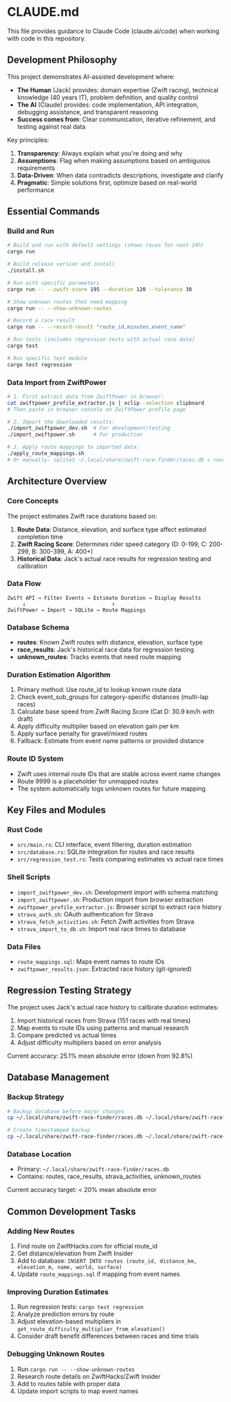 # CLAUDE.md

This file provides guidance to Claude Code (claude.ai/code) when working with code in this repository.

## Development Philosophy

This project demonstrates AI-assisted development where:
- **The Human** (Jack) provides: domain expertise (Zwift racing), technical knowledge (40 years IT), problem definition, and quality control
- **The AI** (Claude) provides: code implementation, API integration, debugging assistance, and transparent reasoning
- **Success comes from**: Clear communication, iterative refinement, and testing against real data

Key principles:
1. **Transparency**: Always explain what you're doing and why
2. **Assumptions**: Flag when making assumptions based on ambiguous requirements
3. **Data-Driven**: When data contradicts descriptions, investigate and clarify
4. **Pragmatic**: Simple solutions first, optimize based on real-world performance

## Essential Commands

### Build and Run
```bash
# Build and run with default settings (shows races for next 24h)
cargo run

# Build release version and install
./install.sh

# Run with specific parameters
cargo run -- --zwift-score 195 --duration 120 --tolerance 30

# Show unknown routes that need mapping
cargo run -- --show-unknown-routes

# Record a race result
cargo run -- --record-result "route_id,minutes,event_name"

# Run tests (includes regression tests with actual race data)
cargo test

# Run specific test module
cargo test regression
```

### Data Import from ZwiftPower
```bash
# 1. First extract data from ZwiftPower in browser:
cat zwiftpower_profile_extractor.js | xclip -selection clipboard
# Then paste in browser console on ZwiftPower profile page

# 2. Import the downloaded results:
./import_zwiftpower_dev.sh  # For development/testing
./import_zwiftpower.sh      # For production

# 3. Apply route mappings to imported data:
./apply_route_mappings.sh
# Or manually: sqlite3 ~/.local/share/zwift-race-finder/races.db < route_mappings.sql
```

## Architecture Overview

### Core Concepts
The project estimates Zwift race durations based on:
1. **Route Data**: Distance, elevation, and surface type affect estimated completion time
2. **Zwift Racing Score**: Determines rider speed category (D: 0-199, C: 200-299, B: 300-399, A: 400+)
3. **Historical Data**: Jack's actual race results for regression testing and calibration

### Data Flow
```
Zwift API → Filter Events → Estimate Duration → Display Results
     ↓                            ↑
ZwiftPower → Import → SQLite → Route Mappings
```

### Database Schema
- **routes**: Known Zwift routes with distance, elevation, surface type
- **race_results**: Jack's historical race data for regression testing
- **unknown_routes**: Tracks events that need route mapping

### Duration Estimation Algorithm
1. Primary method: Use route_id to lookup known route data
2. Check event_sub_groups for category-specific distances (multi-lap races)
3. Calculate base speed from Zwift Racing Score (Cat D: 30.9 km/h with draft)
4. Apply difficulty multiplier based on elevation gain per km
5. Apply surface penalty for gravel/mixed routes
6. Fallback: Estimate from event name patterns or provided distance

### Route ID System
- Zwift uses internal route IDs that are stable across event name changes
- Route 9999 is a placeholder for unmapped routes
- The system automatically logs unknown routes for future mapping

## Key Files and Modules

### Rust Code
- `src/main.rs`: CLI interface, event filtering, duration estimation
- `src/database.rs`: SQLite integration for routes and race results
- `src/regression_test.rs`: Tests comparing estimates vs actual race times

### Shell Scripts
- `import_zwiftpower_dev.sh`: Development import with schema matching
- `import_zwiftpower.sh`: Production import from browser extraction
- `zwiftpower_profile_extractor.js`: Browser script to extract race history
- `strava_auth.sh`: OAuth authentication for Strava
- `strava_fetch_activities.sh`: Fetch Zwift activities from Strava
- `strava_import_to_db.sh`: Import real race times to database

### Data Files
- `route_mappings.sql`: Maps event names to route IDs
- `zwiftpower_results.json`: Extracted race history (git-ignored)

## Regression Testing Strategy

The project uses Jack's actual race history to calibrate duration estimates:
1. Import historical races from Strava (151 races with real times)
2. Map events to route IDs using patterns and manual research
3. Compare predicted vs actual times
4. Adjust difficulty multipliers based on error analysis

Current accuracy: 25.1% mean absolute error (down from 92.8%)

## Database Management

### Backup Strategy
```bash
# Backup database before major changes
cp ~/.local/share/zwift-race-finder/races.db ~/.local/share/zwift-race-finder/races.db.backup

# Create timestamped backup
cp ~/.local/share/zwift-race-finder/races.db ~/.local/share/zwift-race-finder/races_$(date +%Y%m%d).db
```

### Database Location
- Primary: `~/.local/share/zwift-race-finder/races.db`
- Contains: routes, race_results, strava_activities, unknown_routes

Current accuracy target: < 20% mean absolute error

## Common Development Tasks

### Adding New Routes
1. Find route on ZwiftHacks.com for official route_id
2. Get distance/elevation from Zwift Insider
3. Add to database: `INSERT INTO routes (route_id, distance_km, elevation_m, name, world, surface)`
4. Update `route_mappings.sql` if mapping from event names

### Improving Duration Estimates
1. Run regression tests: `cargo test regression`
2. Analyze prediction errors by route
3. Adjust elevation-based multipliers in `get_route_difficulty_multiplier_from_elevation()`
4. Consider draft benefit differences between races and time trials

### Debugging Unknown Routes
1. Run `cargo run -- --show-unknown-routes`
2. Research route details on ZwiftHacks/Zwift Insider
3. Add to routes table with proper data
4. Update import scripts to map event names
